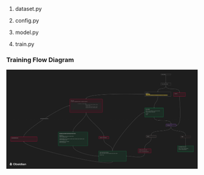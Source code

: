 
1. dataset.py

2. config.py

3. model.py

4. train.py

### Training Flow Diagram


![training loop](./trainprocess.png)
